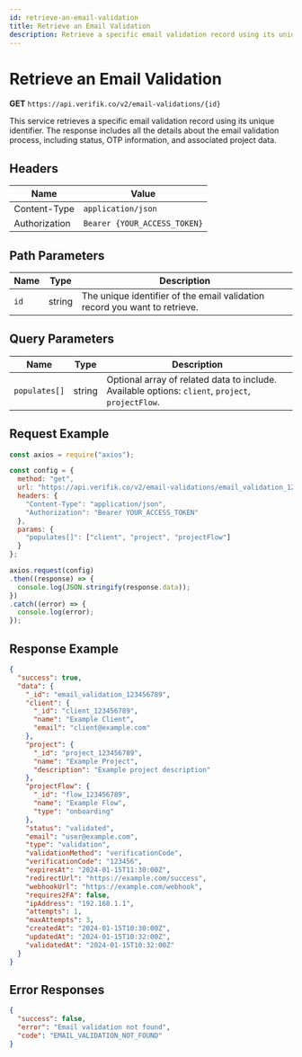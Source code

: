 ```yaml
---
id: retrieve-an-email-validation
title: Retrieve an Email Validation
description: Retrieve a specific email validation record using its unique identifier
---
```


# Retrieve an Email Validation

**GET** `https://api.verifik.co/v2/email-validations/{id}`

This service retrieves a specific email validation record using its unique identifier. The response includes all the details about the email validation process, including status, OTP information, and associated project data.

## Headers

| Name          | Value                        |
| ------------- | ---------------------------- |
| Content-Type  | `application/json`           |
| Authorization | `Bearer {YOUR_ACCESS_TOKEN}` |

## Path Parameters

| Name | Type   | Description                                                      |
| ---- | ------ | ---------------------------------------------------------------- |
| `id` | string | The unique identifier of the email validation record you want to retrieve. |

## Query Parameters

| Name          | Type   | Description                                                                                    |
| ------------- | ------ | ---------------------------------------------------------------------------------------------- |
| `populates[]` | string | Optional array of related data to include. Available options: `client`, `project`, `projectFlow`. |

## Request Example

```javascript
const axios = require("axios");

const config = {
  method: "get",
  url: "https://api.verifik.co/v2/email-validations/email_validation_123456789",
  headers: {
    "Content-Type": "application/json",
    "Authorization": "Bearer YOUR_ACCESS_TOKEN"
  },
  params: {
    "populates[]": ["client", "project", "projectFlow"]
  }
};

axios.request(config)
.then((response) => {
  console.log(JSON.stringify(response.data));
})
.catch((error) => {
  console.log(error);
});
```

## Response Example

```json
{
  "success": true,
  "data": {
    "_id": "email_validation_123456789",
    "client": {
      "_id": "client_123456789",
      "name": "Example Client",
      "email": "client@example.com"
    },
    "project": {
      "_id": "project_123456789",
      "name": "Example Project",
      "description": "Example project description"
    },
    "projectFlow": {
      "_id": "flow_123456789",
      "name": "Example Flow",
      "type": "onboarding"
    },
    "status": "validated",
    "email": "user@example.com",
    "type": "validation",
    "validationMethod": "verificationCode",
    "verificationCode": "123456",
    "expiresAt": "2024-01-15T11:30:00Z",
    "redirectUrl": "https://example.com/success",
    "webhookUrl": "https://example.com/webhook",
    "requires2FA": false,
    "ipAddress": "192.168.1.1",
    "attempts": 1,
    "maxAttempts": 3,
    "createdAt": "2024-01-15T10:30:00Z",
    "updatedAt": "2024-01-15T10:32:00Z",
    "validatedAt": "2024-01-15T10:32:00Z"
  }
}
```

## Error Responses

```json
{
  "success": false,
  "error": "Email validation not found",
  "code": "EMAIL_VALIDATION_NOT_FOUND"
}
```
